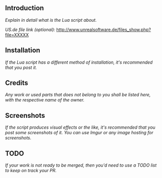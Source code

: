## Introduction
*Explain in detail what is the Lua script about.*

*US.de file link (optional):* http://www.unrealsoftware.de/files_show.php?file=XXXXX
## Installation
*If the Lua script has a different method of installation, it's recommended that you post it.*
## Credits
*Any work or used parts that does not belong to you shall be listed here, with the respective name of the owner.*
## Screenshots
*If the script produces visual effects or the like, it's recommended that you post some screenshots of it. You can use Imgur or any image hosting for screenshots.*
## TODO
*If your work is not ready to be merged, then you'd need to use a TODO list to keep on track your PR.*
